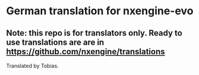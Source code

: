 # German translation for nxengine-evo
## Note: this repo is for translators only. Ready to use translations are are in https://github.com/nxengine/translations

Translated by Tobias.